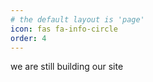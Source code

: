 ```yaml
---
# the default layout is 'page'
icon: fas fa-info-circle
order: 4
---
```

we are still building our site
